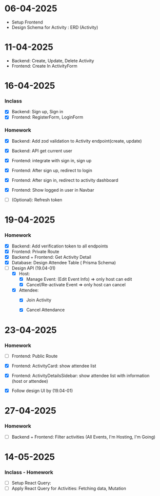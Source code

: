 # 06-04-2025
- Setup Frontend 
- Design Schema for Activity : ERD (Activity)


# 11-04-2025
- Backend: Create, Update, Delete Activity
- Frontend: Create In ActivityForm


# 16-04-2025
### Inclass
- [x] Backend: Sign up, Sign in
- [x] Frontend: RegisterForm, LoginForm
### Homework
- [x] Backend: Add zod validation to Activity endpoint(create, update)
- [x] Backend: API get current user 
- [x] Frontend: integrate with sign in, sign up
- [x] Frontend: After sign up, redirect to login
- [x] Frontend: After sign in, redirect to activity dashboard
- [x] Frontend: Show logged in user in Navbar
- [ ] (Optional): Refresh token
  

# 19-04-2025

### Homework
- [x] Backend: Add verification token to all endpoints
- [x] Frontend: Private Route 
- [x] Backend + Frontend: Get Activity Detail
- [x] Database: Design Attendee Table  ( Prisma Schema)
- [ ] Design API (19.04-01)
  - [x] Host: 
    - [x] Manage Event: (Edit Event Info) => only host can edit
    - [x] Cancel/Re-activate Event => only host can cancel
  - [x] Attendee:
    - [x] Join Activity
    - [x] Cancel Attendance


# 23-04-2025
### Homework
- [ ] Frontend: Public Route
- [x] Frontend: ActivityCard: show attendee list
- [x] Frontend: ActivityDetailsSidebar: show attendee list with information (host or attendee)
- [x] Follow design UI by (19.04-01)


# 27-04-2025
### Homework
- [ ] Backend + Frontend: Filter activities (All Events, I'm Hosting, I'm Going)



# 14-05-2025
### Inclass - Homework
- [ ] Setup React Query:
- [ ] Apply React Query for Activities: Fetching data, Mutation